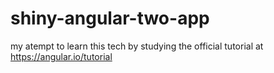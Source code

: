 # shiny-angular-two-app
my atempt to learn this tech by studying the official tutorial at https://angular.io/tutorial
